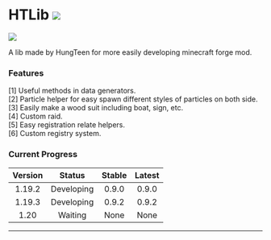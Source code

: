 # HTLib [![](https://cf.way2muchnoise.eu/full_794622_downloads.svg)](https://www.curseforge.com/minecraft/mc-mods/hungteens-lib)

[![](https://cf.way2muchnoise.eu/versions/794622.svg)](https://www.curseforge.com/minecraft/mc-mods/hungteens-lib)

A lib made by HungTeen for more easily developing minecraft forge mod.

### Features
[1] Useful methods in data generators. <br>
[2] Particle helper for easy spawn different styles of particles on both side. <br>
[3] Easily make a wood suit including boat, sign, etc. <br>
[4] Custom raid. <br>
[5] Easy registration relate helpers. <br>
[6] Custom registry system. <br>

### Current Progress

| Version |   Status   | Stable | Latest |
|:-------:|:----------:|:------:|:------:|
| 1.19.2  | Developing | 0.9.0  | 0.9.0  |
| 1.19.3  | Developing | 0.9.2  | 0.9.2  |
|  1.20   |  Waiting   |  None  |  None  |

---